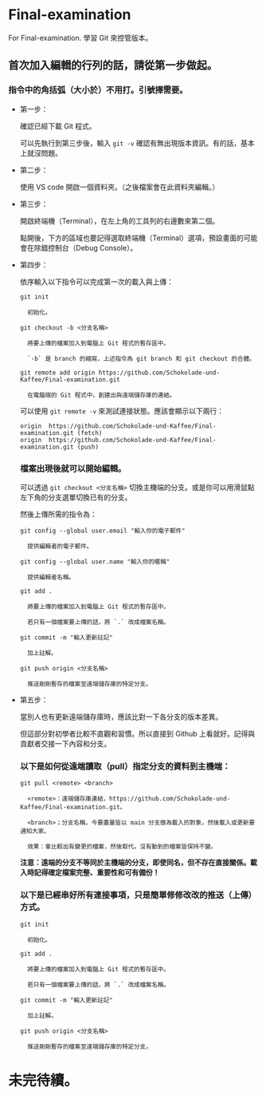 # Final-examination
For Final-examination.
學習 Git 來控管版本。

## 首次加入編輯的行列的話，請從第一步做起。
### 指令中的角括弧（大小於）不用打。引號擇需要。

* 第一步：

    確認已經下載 Git 程式。

    可以先執行到第三步後，輸入 `git -v` 確認有無出現版本資訊。有的話，基本上就沒問題。

* 第二步：

    使用 VS code 開啟一個資料夾。（之後檔案會在此資料夾編輯。）

* 第三步：

    開啟終端機（Terminal），在左上角的工具列的右邊數來第二個。

    點開後，下方的區域也要記得選取終端機（Terminal）選項，預設畫面的可能會在除錯控制台（Debug Console）。

* 第四步：

    依序輸入以下指令可以完成第一次的載入與上傳：

    `git init`

        初始化。

    `git checkout -b <分支名稱>`

        將要上傳的檔案加入到電腦上 Git 程式的暫存區中。

        `-b` 是 branch 的縮寫，上述指令為 git branch 和 git checkout 的合體。

    `git remote add origin https://github.com/Schokolade-und-Kaffee/Final-examination.git`

        在電腦端的 Git 程式中，創建出與遠端儲存庫的連結。

    可以使用 `git remote -v` 來測試連接狀態。應該會顯示以下兩行：

    ```
    origin  https://github.com/Schokolade-und-Kaffee/Final-examination.git (fetch)
    origin  https://github.com/Schokolade-und-Kaffee/Final-examination.git (push) 
    ```

    ### 檔案出現後就可以開始編輯。
    
    可以透過 `git checkout <分支名稱>` 切換主機端的分支。或是你可以用滑鼠點左下角的分支選單切換已有的分支。

    
    然後上傳所需的指令為：

    `git config --global user.email "輸入你的電子郵件"`

        提供編輯者的電子郵件。

    `git config --global user.name "輸入你的暱稱"`

        提供編輯者名稱。

    `git add .`

        將要上傳的檔案加入到電腦上 Git 程式的暫存區中。

        若只有一個檔案要上傳的話，將 `.` 改成檔案名稱。

    `git commit -m "輸入更新註記"`

        加上註解。

    `git push origin <分支名稱>`

        推送剛剛暫存的檔案至遠端儲存庫的特定分支。

* 第五步：

    當別人也有更新遠端儲存庫時，應該比對一下各分支的版本差異。
    
    但這部分對初學者比較不直觀和習慣。所以直接到 Github 上看就好。記得與貢獻者交接一下內容和分支。

    ### 以下是如何從遠端讀取（pull）指定分支的資料到主機端：

    `git pull <remote> <branch>`

        <remote>：遠端儲存庫連結，https://github.com/Schokolade-und-Kaffee/Final-examination.git。

        <branch>；分支名稱，今要盡量皆以 main 分支做為載入的對象，然後載入或更新要通知大家。
        
        效果：會比較出有變更的檔案，然後取代。沒有動到的檔案皆保持不變。
        
    **注意：遠端的分支不等同於主機端的分支，即使同名，但不存在直接關係。載入時記得確定檔案完整、重要性和可有備份！**


    ### 以下是已經串好所有連接事項，只是簡單修修改改的推送（上傳）方式。

    `git init`

        初始化。

    `git add .`

        將要上傳的檔案加入到電腦上 Git 程式的暫存區中。

        若只有一個檔案要上傳的話，將 `.` 改成檔案名稱。

    `git commit -m "輸入更新註記"`

        加上註解。

    `git push origin <分支名稱>`

        推送剛剛暫存的檔案至遠端儲存庫的特定分支。

# 未完待續。
